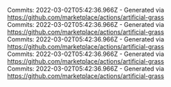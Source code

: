 Commits: 2022-03-02T05:42:36.966Z - Generated via https://github.com/marketplace/actions/artificial-grass
<br>
Commits: 2022-03-02T05:42:36.966Z - Generated via https://github.com/marketplace/actions/artificial-grass
<br>
Commits: 2022-03-02T05:42:36.966Z - Generated via https://github.com/marketplace/actions/artificial-grass
<br>
Commits: 2022-03-02T05:42:36.966Z - Generated via https://github.com/marketplace/actions/artificial-grass
<br>
Commits: 2022-03-02T05:42:36.966Z - Generated via https://github.com/marketplace/actions/artificial-grass
<br>
